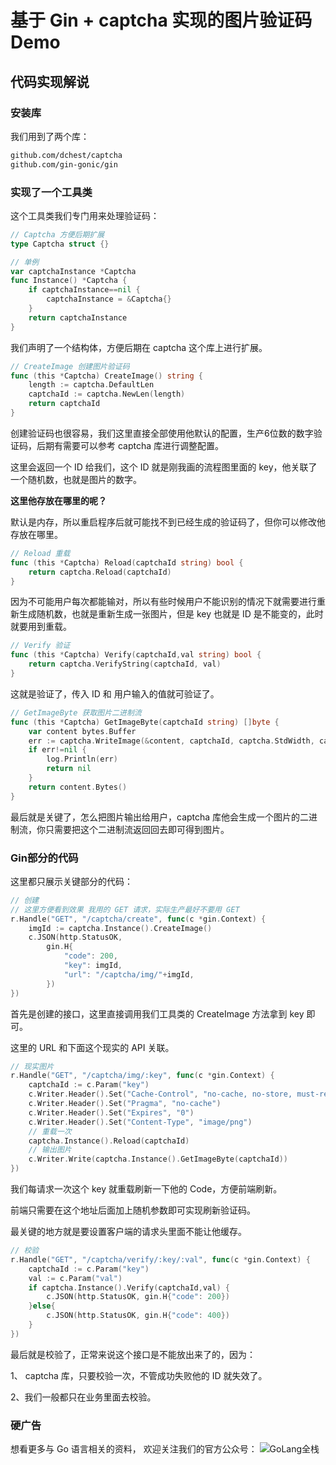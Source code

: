 # 基于 Gin + captcha 实现的图片验证码Demo

## 代码实现解说

### 安装库

我们用到了两个库：

```bash
github.com/dchest/captcha
github.com/gin-gonic/gin
```

### 实现了一个工具类

这个工具类我们专门用来处理验证码：

```go
// Captcha 方便后期扩展
type Captcha struct {}

// 单例
var captchaInstance *Captcha
func Instance() *Captcha {
	if captchaInstance==nil {
		captchaInstance = &Captcha{}
	}
	return captchaInstance
}
```

我们声明了一个结构体，方便后期在 captcha 这个库上进行扩展。

```go
// CreateImage 创建图片验证码
func (this *Captcha) CreateImage() string {
	length := captcha.DefaultLen
	captchaId := captcha.NewLen(length)
	return captchaId
}
```

创建验证码也很容易，我们这里直接全部使用他默认的配置，生产6位数的数字验证码，后期有需要可以参考 captcha 库进行调整配置。

这里会返回一个 ID 给我们，这个 ID 就是刚我画的流程图里面的 key，他关联了一个随机数，也就是图片的数字。

**这里他存放在哪里的呢？**

默认是内存，所以重启程序后就可能找不到已经生成的验证码了，但你可以修改他存放在哪里。

```go
// Reload 重载
func (this *Captcha) Reload(captchaId string) bool {
	return captcha.Reload(captchaId)
}
```

因为不可能用户每次都能输对，所以有些时候用户不能识别的情况下就需要进行重新生成随机数，也就是重新生成一张图片，但是 key 也就是 ID 是不能变的，此时就要用到重载。

```go
// Verify 验证
func (this *Captcha) Verify(captchaId,val string) bool {
	return captcha.VerifyString(captchaId, val)
}
```

这就是验证了，传入 ID 和 用户输入的值就可验证了。

```go
// GetImageByte 获取图片二进制流
func (this *Captcha) GetImageByte(captchaId string) []byte {
	var content bytes.Buffer
	err := captcha.WriteImage(&content, captchaId, captcha.StdWidth, captcha.StdHeight)
	if err!=nil {
		log.Println(err)
		return nil
	}
	return content.Bytes()
}
```

最后就是关键了，怎么把图片输出给用户，captcha 库他会生成一个图片的二进制流，你只需要把这个二进制流返回回去即可得到图片。

### Gin部分的代码

这里都只展示关键部分的代码：

```go
// 创建
// 这里方便看到效果 我用的 GET 请求，实际生产最好不要用 GET
r.Handle("GET", "/captcha/create", func(c *gin.Context) {
	imgId := captcha.Instance().CreateImage()
	c.JSON(http.StatusOK,
		gin.H{
			"code": 200,
			"key": imgId,
			"url": "/captcha/img/"+imgId,
		})
})
```

首先是创建的接口，这里直接调用我们工具类的 CreateImage 方法拿到 key 即可。

这里的 URL 和下面这个现实的 API 关联。

```go
// 现实图片
r.Handle("GET", "/captcha/img/:key", func(c *gin.Context) {
	captchaId := c.Param("key")
	c.Writer.Header().Set("Cache-Control", "no-cache, no-store, must-revalidate")
	c.Writer.Header().Set("Pragma", "no-cache")
	c.Writer.Header().Set("Expires", "0")
	c.Writer.Header().Set("Content-Type", "image/png")
	// 重载一次
	captcha.Instance().Reload(captchaId)
	// 输出图片
	c.Writer.Write(captcha.Instance().GetImageByte(captchaId))
})
```

我们每请求一次这个 key 就重载刷新一下他的 Code，方便前端刷新。

前端只需要在这个地址后面加上随机参数即可实现刷新验证码。

最关键的地方就是要设置客户端的请求头里面不能让他缓存。

```go
// 校验
r.Handle("GET", "/captcha/verify/:key/:val", func(c *gin.Context) {
	captchaId := c.Param("key")
	val := c.Param("val")
	if captcha.Instance().Verify(captchaId,val) {
		c.JSON(http.StatusOK, gin.H{"code": 200})
	}else{
		c.JSON(http.StatusOK, gin.H{"code": 400})
	}
})
```

最后就是校验了，正常来说这个接口是不能放出来了的，因为：

1、 captcha 库，只要校验一次，不管成功失败他的 ID 就失效了。

2、我们一般都只在业务里面去校验。


### 硬广告
想看更多与 Go 语言相关的资料， 欢迎关注我们的官方公众号：
![GoLang全栈](https://static.golangstack.com/%20upload/qrcode_for_gh_e41ae96a4b33_258.jpg)